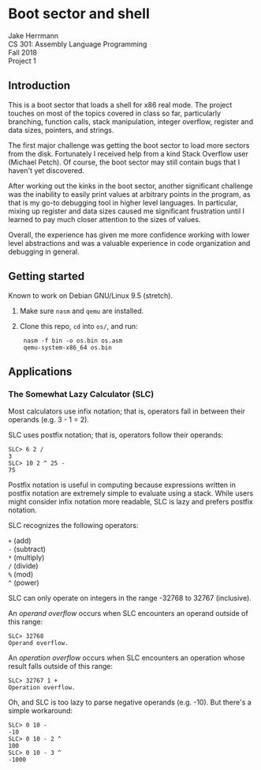 # Boot sector and shell

Jake Herrmann\
CS 301: Assembly Language Programming\
Fall 2018\
Project 1

## Introduction

This is a boot sector that loads a shell for x86 real mode. The project touches
on most of the topics covered in class so far, particularly branching, function
calls, stack manipulation, integer overflow, register and data sizes, pointers,
and strings.

The first major challenge was getting the boot sector to load more sectors from
the disk. Fortunately I received help from a kind Stack Overflow user (Michael
Petch). Of course, the boot sector may still contain bugs that I haven't yet
discovered.

After working out the kinks in the boot sector, another significant challenge
was the inability to easily print values at arbitrary points in the program, as
that is my go-to debugging tool in higher level languages. In particular,
mixing up register and data sizes caused me significant frustration until I
learned to pay much closer attention to the sizes of values.

Overall, the experience has given me more confidence working with lower level
abstractions and was a valuable experience in code organization and debugging
in general.

## Getting started

Known to work on Debian GNU/Linux 9.5 (stretch).

1. Make sure `nasm` and `qemu` are installed.
2. Clone this repo, `cd` into `os/`, and run:

        nasm -f bin -o os.bin os.asm
        qemu-system-x86_64 os.bin

## Applications

### The Somewhat Lazy Calculator (SLC)

Most calculators use infix notation; that is, operators fall in between their
operands (e.g. 3 - 1 = 2).

SLC uses postfix notation; that is, operators follow their operands:

    SLC> 6 2 /
    3
    SLC> 10 2 ^ 25 -
    75

Postfix notation is useful in computing because expressions written in postfix
notation are extremely simple to evaluate using a stack. While users might
consider infix notation more readable, SLC is lazy and prefers postfix
notation.

SLC recognizes the following operators:

`+` (add)  
`-` (subtract)  
`*` (multiply)  
`/` (divide)  
`%` (mod)  
`^` (power)  

SLC can only operate on integers in the range -32768 to 32767 (inclusive).

An *operand overflow* occurs when SLC encounters an operand outside of this
range:

    SLC> 32768
    Operand overflow.

An *operation overflow* occurs when SLC encounters an operation whose result
falls outside of this range:

    SLC> 32767 1 +
    Operation overflow.

Oh, and SLC is too lazy to parse negative operands (e.g. -10). But there's a
simple workaround:

    SLC> 0 10 -
    -10
    SLC> 0 10 - 2 ^
    100
    SLC> 0 10 - 3 ^
    -1000
